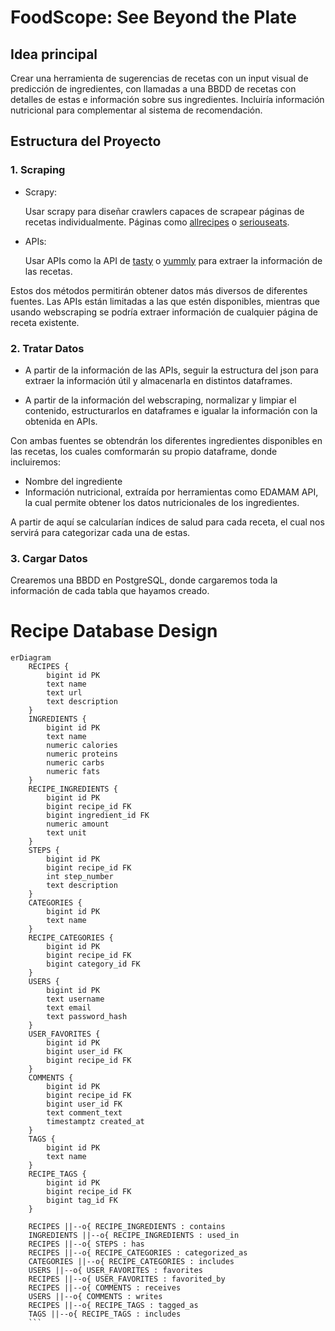 # FoodScope: See Beyond the Plate

## Idea principal
Crear una herramienta de sugerencias de recetas con un input visual de predicción de ingredientes, con llamadas a una BBDD de recetas con detalles de estas e información sobre sus ingredientes. Incluiría información nutricional para complementar al sistema de recomendación.

## Estructura del Proyecto

### 1. Scraping
- Scrapy:

    Usar scrapy para diseñar crawlers capaces de scrapear páginas de recetas individualmente. Páginas como [allrecipes](https://www.allrecipes.com/) o [seriouseats](https://www.seriouseats.com/).

- APIs:

    Usar APIs como la API de [tasty](https://tasty.co/) o [yummly](https://www.yummly.com/) para extraer la información de las recetas.
 
Estos dos métodos permitirán obtener datos más diversos de diferentes fuentes. Las APIs están limitadas a las que estén disponibles, mientras que usando webscraping se podría extraer información de cualquier página de receta existente.

### 2. Tratar Datos
- A partir de la información de las APIs, seguir la estructura del json para extraer la información útil y almacenarla en distintos dataframes.

- A partir de la información del webscraping, normalizar y limpiar el contenido, estructurarlos en dataframes e igualar la información con la obtenida en APIs.

Con ambas fuentes se obtendrán los diferentes ingredientes disponibles en las recetas, los cuales comformarán su propio dataframe, donde incluiremos:

- Nombre del ingrediente
- Información nutricional, extraída por herramientas como EDAMAM API, la cual permite obtener los datos nutricionales de los ingredientes.

A partir de aquí se calcularían índices de salud para cada receta, el cual nos servirá para categorizar cada una de estas.

### 3. Cargar Datos
Crearemos una BBDD en PostgreSQL, donde cargaremos toda la información de cada tabla que hayamos creado. 

# Recipe Database Design

```mermaid
erDiagram
    RECIPES {
        bigint id PK
        text name
        text url
        text description
    }
    INGREDIENTS {
        bigint id PK
        text name
        numeric calories
        numeric proteins
        numeric carbs
        numeric fats
    }
    RECIPE_INGREDIENTS {
        bigint id PK
        bigint recipe_id FK
        bigint ingredient_id FK
        numeric amount
        text unit
    }
    STEPS {
        bigint id PK
        bigint recipe_id FK
        int step_number
        text description
    }
    CATEGORIES {
        bigint id PK
        text name
    }
    RECIPE_CATEGORIES {
        bigint id PK
        bigint recipe_id FK
        bigint category_id FK
    }
    USERS {
        bigint id PK
        text username
        text email
        text password_hash
    }
    USER_FAVORITES {
        bigint id PK
        bigint user_id FK
        bigint recipe_id FK
    }
    COMMENTS {
        bigint id PK
        bigint recipe_id FK
        bigint user_id FK
        text comment_text
        timestamptz created_at
    }
    TAGS {
        bigint id PK
        text name
    }
    RECIPE_TAGS {
        bigint id PK
        bigint recipe_id FK
        bigint tag_id FK
    }

    RECIPES ||--o{ RECIPE_INGREDIENTS : contains
    INGREDIENTS ||--o{ RECIPE_INGREDIENTS : used_in
    RECIPES ||--o{ STEPS : has
    RECIPES ||--o{ RECIPE_CATEGORIES : categorized_as
    CATEGORIES ||--o{ RECIPE_CATEGORIES : includes
    USERS ||--o{ USER_FAVORITES : favorites
    RECIPES ||--o{ USER_FAVORITES : favorited_by
    RECIPES ||--o{ COMMENTS : receives
    USERS ||--o{ COMMENTS : writes
    RECIPES ||--o{ RECIPE_TAGS : tagged_as
    TAGS ||--o{ RECIPE_TAGS : includes
    ```


